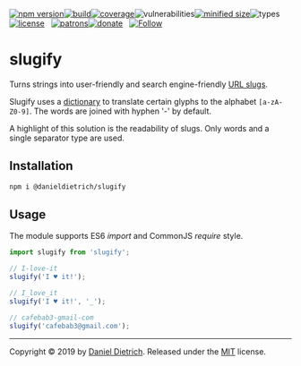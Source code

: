 [![npm version](https://img.shields.io/npm/v/@danieldietrich/slugify?logo=npm&style=flat-square)](https://www.npmjs.com/package/@danieldietrich/slugify/)[![build](https://img.shields.io/travis/danieldietrich/slugify?style=flat-square)](https://travis-ci.org/danieldietrich/slugify/)[![coverage](https://img.shields.io/codecov/c/github/danieldietrich/slugify?style=flat-square)](https://codecov.io/gh/danieldietrich/slugify/)![vulnerabilities](https://img.shields.io/snyk/vulnerabilities/npm/@danieldietrich/slugify?style=flat-square)[![minified size](https://img.shields.io/bundlephobia/min/@danieldietrich/slugify?style=flat-square)](https://bundlephobia.com/result?p=@danieldietrich/slugify)![types](https://img.shields.io/npm/types/typescript?style=flat-square)[![license](https://img.shields.io/github/license/danieldietrich/slugify?style=flat-square)](https://opensource.org/licenses/MIT/)
&nbsp;
[![patrons](https://img.shields.io/liberapay/patrons/danieldietrich?logo=liberapay&style=flat-square)](https://liberapay.com/danieldietrich/)[![donate](https://img.shields.io/badge/Donate-PayPal-blue.svg?style=flat-square)](https://paypal.me/danieldietrich)
&nbsp;
[![Follow](https://img.shields.io/twitter/follow/danieldietrich?label=Follow&style=social)](https://twitter.com/danieldietrich/)

# slugify

Turns strings into user-friendly and search engine-friendly [URL slugs](https://en.wikipedia.org/wiki/Clean_URL#Slug).

Slugify uses a [dictionary](https://github.com/danieldietrich/slugify/wiki/Dictionary) to translate certain glyphs to the alphabet `[a-zA-Z0-9]`. The words are joined with hyphen '-' by default.

A highlight of this solution is the readability of slugs. Only words and a single separator type are used.

## Installation

```bash
npm i @danieldietrich/slugify
```

## Usage

The module supports ES6 _import_ and CommonJS _require_ style.

```ts
import slugify from 'slugify';

// I-love-it
slugify('I ♥ it!');

// I_love_it
slugify('I ♥ it!', '_');

// cafebab3-gmail-com
slugify('cafebab3@gmail.com');
```

---

Copyright &copy; 2019 by [Daniel Dietrich](cafebab3@gmail.com). Released under the [MIT](https://opensource.org/licenses/MIT/) license.